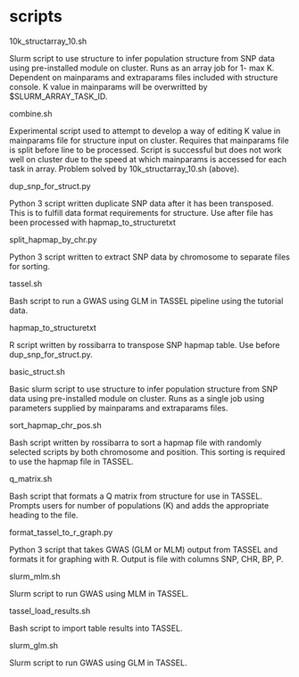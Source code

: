 scripts
=======
10k_structarray_10.sh

Slurm script to use structure to infer population structure from SNP data using pre-installed module on cluster.  Runs as an array job for 1- max K.  Dependent on mainparams and extraparams files included with structure console.  K value in mainparams will be overwritted by $SLURM_ARRAY_TASK_ID. 


combine.sh

Experimental script used to attempt to develop a way of editing K value in mainparams file for structure input on cluster.  Requires that mainparams file is split before line to be processed.  Script is successful but does not work well on cluster due to the speed at which mainparams is accessed for each task in array.  Problem solved by 10k_structarray_10.sh (above). 


dup_snp_for_struct.py

Python 3 script written duplicate SNP data after it has been transposed.  This is to fulfill data format requirements for structure.  Use after file has been processed with hapmap_to_structuretxt


split_hapmap_by_chr.py

Python 3 script written to extract SNP data by chromosome to separate files for sorting.  


tassel.sh

Bash script to run a GWAS using GLM in TASSEL pipeline using the tutorial data.  


hapmap_to_structuretxt

R script written by rossibarra to transpose SNP hapmap table.  Use before dup_snp_for_struct.py.


basic_struct.sh

Basic slurm script to use structure to infer population structure from SNP data using pre-installed module on cluster.  Runs as a single job using parameters supplied by mainparams and extraparams files.  


sort_hapmap_chr_pos.sh

Bash script written by rossibarra to sort a hapmap file with randomly selected scripts by both chromosome and position.  This sorting is required to use the hapmap file in TASSEL.    


q_matrix.sh 

Bash script that formats a Q matrix from structure for use in TASSEL.  Prompts users for number of populations (K) and adds the appropriate heading to the file.  


format_tassel_to_r_graph.py

Python 3 script that takes GWAS (GLM or MLM) output from TASSEL and formats it for graphing with R.  Output is file with columns SNP, CHR, BP, P. 


slurm_mlm.sh

Slurm script to run GWAS using MLM in TASSEL. 



tassel_load_results.sh

Bash script to import table results into TASSEL. 


slurm_glm.sh

Slurm script to run GWAS using GLM in TASSEL.  
